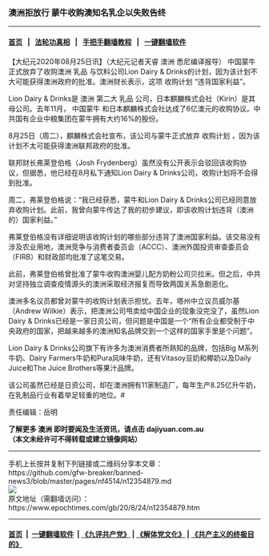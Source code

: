 ### 澳洲拒放行 蒙牛收购澳知名乳企以失败告终
------------------------

#### [首页](https://github.com/gfw-breaker/banned-news3/blob/master/README.md) &nbsp;&nbsp;|&nbsp;&nbsp; [法轮功真相](https://github.com/begood0513/basic/blob/master/README.md)  &nbsp;&nbsp;|&nbsp;&nbsp; [手把手翻墙教程](https://github.com/gfw-breaker/guides/wiki)  &nbsp;&nbsp;|&nbsp;&nbsp; [一键翻墙软件](https://github.com/gfw-breaker/nogfw/blob/master/README.md)  



<div><p>
 【大纪元2020年08月25日讯】（大纪元记者天睿
 <ok href="https://www.epochtimes.com/gb/tag/%E6%BE%B3%E6%B4%B2.html">
  澳洲
 </ok>
 悉尼编译报导）
 <ok href="https://www.epochtimes.com/gb/tag/%E4%B8%AD%E5%9B%BD%E8%92%99%E7%89%9B.html">
  中国蒙牛
 </ok>
 正式放弃了收购澳洲
 <ok href="https://www.epochtimes.com/gb/tag/%E4%B9%B3%E5%93%81.html">
  乳品
 </ok>
 与饮料公司Lion Dairy &amp; Drinks的计划，因为该计划不大可能获得澳洲政府的批准。澳洲财长表示，这项
 <ok href="https://www.epochtimes.com/gb/tag/%E6%94%B6%E8%B4%AD%E8%AE%A1%E5%88%92.html">
  收购计划
 </ok>
 “违背国家利益”。
</p>
<p>
 Lion Dairy &amp; Drinks是
 <ok href="https://www.epochtimes.com/gb/tag/%E6%BE%B3%E6%B4%B2.html">
  澳洲
 </ok>
 第二大
 <ok href="https://www.epochtimes.com/gb/tag/%E4%B9%B3%E5%93%81.html">
  乳品
 </ok>
 公司，日本麒麟株式会社（Kirin）是其母公司。去年11月，
 <ok href="https://www.epochtimes.com/gb/tag/%E4%B8%AD%E5%9B%BD%E8%92%99%E7%89%9B.html">
  中国蒙牛
 </ok>
 和日本麒麟株式会社达成了6亿澳元的收购协议。中共国有企业中粮集团在蒙牛拥有大约16%的股份。
</p>
<p>
 8月25日（周二），麒麟株式会社宣布，该公司与蒙牛正式放弃
 <ok href="https://www.epochtimes.com/gb/tag/%E6%94%B6%E8%B4%AD%E8%AE%A1%E5%88%92.html">
  收购计划
 </ok>
 ，因为该计划不太可能获得澳洲联邦政府的批准。
</p>
<p>
 联邦财长弗莱登伯格（Josh Frydenberg）虽然没有公开表示会驳回该收购协议，但据悉，他已经在8月私下通知Lion Dairy &amp; Drinks公司，收购计划将不会得到批准。
</p>
<p>
 周二，弗莱登伯格说：“我已经获悉，蒙牛和Lion Dairy &amp; Drinks公司已经同意放弃收购计划。此前，我曾向蒙牛传达了我的初步建议，即该收购计划违背（澳洲的）国家利益。”
</p>
<p>
 弗莱登伯格没有详细说明该收购计划的哪些部分违背了澳洲国家利益。该交易没有涉及农业用地，澳洲竞争与消费者委员会（ACCC）、澳洲外国投资审查委员会（FIRB）和财政部均批准了这笔交易。
</p>
<p>
 此前，弗莱登伯格曾批准了蒙牛收购澳洲婴儿配方奶粉公司贝拉米。但之后，中共对坚持独立调查疫情源头的澳洲采取经济报复而导致两国关系急剧恶化。
</p>
<p>
 澳洲多名议员都曾对蒙牛的收购计划表示担忧。去年，塔州中立议员威尔基（Andrew Wilkie）表示，把澳洲公司甩卖给中国企业的现象没完没了，虽然Lion Dairy &amp; Drinks已经是一家日资公司，但问题是中国是一个“所有企业都受制于中央政府的国家，把越来越多的澳洲知名品牌交到一个这样的国家手里是个问题”。
</p>
<p>
 Lion Dairy &amp; Drinks公司旗下有许多为澳洲消费者所熟知的品牌，包括Big M系列牛奶、Dairy Farmers牛奶和Pura风味牛奶，还有Vitasoy豆奶和椰奶以及Daily Juice和The Juice Brothers等果汁品牌。
</p>
<p>
 该公司虽然已经是日资公司，却在澳洲拥有11家制造厂，每年生产8.25亿升牛奶，在乳制品行业有着举足轻重的地位。#
</p>
<p>
 责任编辑：岳明
</p>
<p>
 <strong>
  了解更多
  <ok href="https://www.epochtimes.com/gb/tag/%e6%be%b3%e6%b4%b2.html">
   澳洲
  </ok>
  即时要闻及生活资讯，请点击
  <ok href="http://dajiyuan.com.au">
   dajiyuan.com.au
  </ok>
 </strong>
 <br/>
 <strong>
  （本文未经许可不得转载或建立镜像网站）
 </strong>
</p>
</div>
<hr/>
手机上长按并复制下列链接或二维码分享本文章：<br/>
https://github.com/gfw-breaker/banned-news3/blob/master/pages/nf4514/n12354879.md <br/>
<a href='https://github.com/gfw-breaker/banned-news3/blob/master/pages/nf4514/n12354879.md'><img src='https://github.com/gfw-breaker/banned-news3/blob/master/pages/nf4514/n12354879.md.png'/></a> <br/>
原文地址（需翻墙访问）：https://www.epochtimes.com/gb/20/8/24/n12354879.htm


------------------------
#### [首页](https://github.com/gfw-breaker/banned-news3/blob/master/README.md) &nbsp;|&nbsp; [一键翻墙软件](https://github.com/gfw-breaker/nogfw/blob/master/README.md) &nbsp;| [《九评共产党》](https://github.com/gfw-breaker/9ping.md/blob/master/README.md#九评之一评共产党是什么) | [《解体党文化》](https://github.com/gfw-breaker/jtdwh.md/blob/master/README.md) | [《共产主义的终极目的》](https://github.com/gfw-breaker/gczydzjmd.md/blob/master/README.md)


<img src='http://gfw-breaker.win/banned-news3/pages/nf4514/n12354879.md' width='0px' height='0px'/>